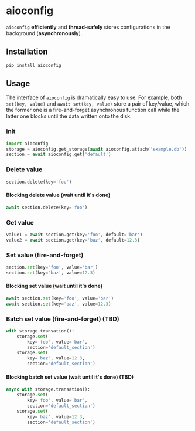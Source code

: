 # aioconfig

`aioconfig` **efficiently** and **thread-safely** stores configurations in the
background (**asynchronously**).

## Installation

```sh
pip install aioconfig
```

## Usage

The interface of `aioconfig` is dramatically easy to use.
For example, both `set(key, value)` and `await set(key, value)` store a pair of
key/value, which the former one is a fire-and-forget asynchronous function call
while the latter one blocks until the data written onto the disk.

### Init

```py
import aioconfig
storage = aioconfig.get_storage(await aioconfig.attach('example.db'))
section = await aioconfig.get('default')
```

### Delete value

```py
section.delete(key='foo')
```

#### Blocking delete value (wait until it's done)

```py
await section.delete(key='foo')
```

### Get value

```py
value1 = await section.get(key='foo', default='bar')
value2 = await section.get(key='baz', default=12.3)
```

### Set value (fire-and-forget)

```py
section.set(key='foo', value='bar')
section.set(key='baz', value=12.3)
```

#### Blocking set value (wait until it's done)

```py
await section.set(key='foo', value='bar')
await section.set(key='baz', value=12.3)
```

### Batch set value (fire-and-forget) (TBD)

```py
with storage.transation():
    storage.set(
        key='foo', value='bar',
        section='default_section')
    storage.set(
        key='baz', value=12.3,
        section='default_section')
```

#### Blocking batch set value (wait until it's done) (TBD)

```py
async with storage.transation():
    storage.set(
        key='foo', value='bar',
        section='default_section')
    storage.set(
        key='baz', value=12.3,
        section='default_section')
```
